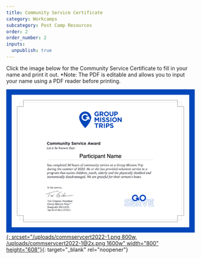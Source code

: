 ```yaml
---
title: Community Service Certificate
category: Workcamps
subcategory: Post Camp Resources
order: 2
order_number: 2
inputs:
  unpublish: true
---
```

Click the image below for the Community Service Certificate to fill in your name and print it out. \*Note: The PDF is editable and allows you to input your name using a PDF reader before printing.

[![](/uploads/commservcert2022-1.png){: srcset="/uploads/commservcert2022-1.png 800w, /uploads/commservcert2022-1@2x.png 1600w" width="800" height="608"}](https://groupcares-my.sharepoint.com/:b:/g/personal/admin_groupcares_org/EWeJqTbtlLFKvOR0udl6iAQB0wSGNPqfYHTUiLBuOKnyvg?e=2qsFpj){: target="_blank" rel="noopener"}